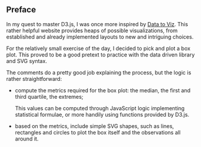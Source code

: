 <!-- Link to the work in progress pen right [here](). -->

## Preface

In my quest to master D3.js, I was once more inspired by [Data to Viz](https://www.data-to-viz.com/). This rather helpful website provides heaps of possible visualizations, from established and already implemented layouts to new and intriguing choices.

For the relatively small exercise of the day, I decided to pick and plot a box plot. This proved to be a good pretext to practice with the data driven library and SVG syntax.

The comments do a pretty good job explaining the process, but the logic is rather straightforward:

- compute the metrics required for the box plot: the median, the first and third quartile, the extremes;

    This values can be computed through JavaScript logic implementing statistical formulae, or more handily using functions provided by D3.js.

- based on the metrics, include simple SVG shapes, such as lines, rectangles and circles to plot the box itself and the observations all around it.